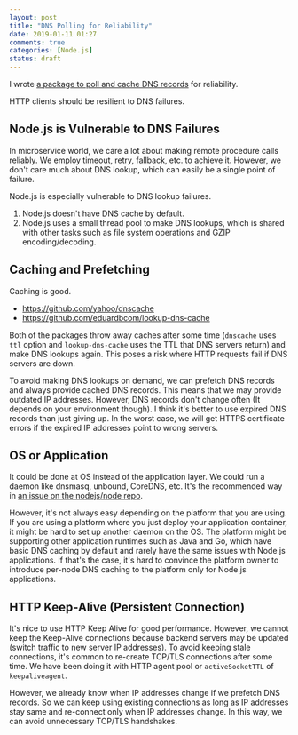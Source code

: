 ```yaml
---
layout: post
title: "DNS Polling for Reliability"
date: 2019-01-11 01:27
comments: true
categories: [Node.js]
status: draft
---
```


I wrote [a package to poll and cache DNS records](https://github.com/shuhei/pollen) for reliability.

HTTP clients should be resilient to DNS failures.

## Node.js is Vulnerable to DNS Failures

In microservice world, we care a lot about making remote procedure calls reliably. We employ timeout, retry, fallback, etc. to achieve it. However, we don't care much about DNS lookup, which can easily be a single point of failure.

Node.js is especially vulnerable to DNS lookup failures.

1. Node.js doesn't have DNS cache by default.
2. Node.js uses a small thread pool to make DNS lookups, which is shared with other tasks such as file system operations and GZIP encoding/decoding.

## Caching and Prefetching

Caching is good.

- https://github.com/yahoo/dnscache
- https://github.com/eduardbcom/lookup-dns-cache

Both of the packages throw away caches after some time (`dnscache` uses `ttl` option and `lookup-dns-cache` uses the TTL that DNS servers return) and make DNS lookups again. This poses a risk where HTTP requests fail if DNS servers are down.

To avoid making DNS lookups on demand, we can prefetch DNS records and always provide cached DNS records. This means that we may provide outdated IP addresses. However, DNS records don't change often (It depends on your environment though). I think it's better to use expired DNS records than just giving up. In the worst case, we will get HTTPS certificate errors if the expired IP addresses point to wrong servers.

## OS or Application

It could be done at OS instead of the application layer. We could run a daemon like dnsmasq, unbound, CoreDNS, etc. It's the recommended way in [an issue on the nodejs/node repo](https://github.com/nodejs/node/issues/5893).

However, it's not always easy depending on the platform that you are using. If you are using a platform where you just deploy your application container, it might be hard to set up another daemon on the OS. The platform might be supporting other application runtimes such as Java and Go, which have basic DNS caching by default and rarely have the same issues with Node.js applications. If that's the case, it's hard to convince the platform owner to introduce per-node DNS caching to the platform only for Node.js applications.

## HTTP Keep-Alive (Persistent Connection)

It's nice to use HTTP Keep Alive for good performance. However, we cannot keep the Keep-Alive connections because backend servers may be updated (switch traffic to new server IP addresses). To avoid keeping stale connections, it's common to re-create TCP/TLS connections after some time. We have been doing it with HTTP agent pool or `activeSocketTTL` of `keepaliveagent`.

However, we already know when IP addresses change if we prefetch DNS records. So we can keep using existing connections as long as IP addresses stay same and re-connect only when IP addresses change. In this way, we can avoid unnecessary TCP/TLS handshakes.
